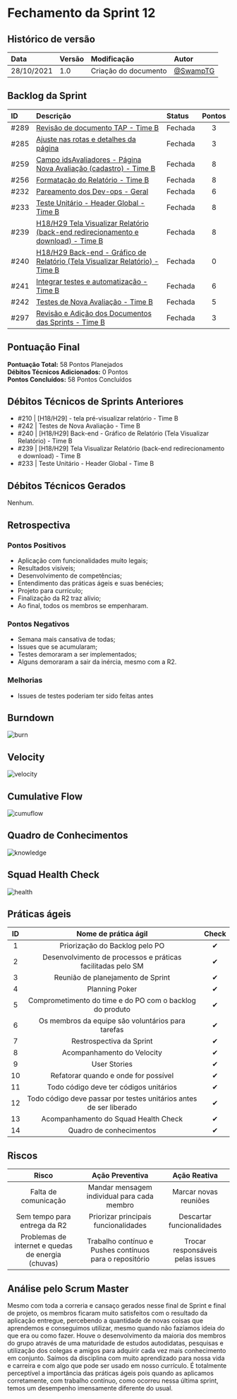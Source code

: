 # Fechamento da Sprint 12

## Histórico de versão

| **Data**   | **Versão** | **Modificação**      | **Autor**                              |
| :--------- | :--------- | :------------------- | :------------------------------------- |
| 28/10/2021 | 1.0        | Criação do documento | [@SwampTG](https://github.com/SwampTG) |

## Backlog da Sprint

| **ID** | **Descrição**                                                                                                                                    | **Status** | **Pontos** |
| :----- | :----------------------------------------------------------------------------------------------------------------------------------------------- | :--------- | :--------: |
| #289   | [Revisão de documento TAP - Time B](https://github.com/fga-eps-mds/2021-1-hospitalar/issues/289)                                                 | Fechada    |     3      |
| #285   | [Ajuste nas rotas e detalhes da página](https://github.com/fga-eps-mds/2021-1-hospitalar/issues/285)                                             | Fechada    |     3      |
| #259   | [ Campo idsAvaliadores - Página Nova Avaliação (cadastro) - Time B](https://github.com/fga-eps-mds/2021-1-hospitalar/issues/259)                 | Fechada    |     8      |
| #256   | [ Formatação do Relatório - Time B](https://github.com/fga-eps-mds/2021-1-hospitalar/issues/256)                                                 | Fechada    |     8      |
| #232   | [Pareamento dos Dev-ops - Geral](https://github.com/fga-eps-mds/2021-1-hospitalar/issues/232)                                                    | Fechada    |     6      |
| #233   | [ Teste Unitário - Header Global - Time B](https://github.com/fga-eps-mds/2021-1-hospitalar/issues/233)                                          | Fechada    |     8      |
| #239   | [H18/H29 Tela Visualizar Relatório (back-end redirecionamento e download) - Time B](https://github.com/fga-eps-mds/2021-1-hospitalar/issues/239) | Fechada    |     8      |
| #240   | [H18/H29 Back-end - Gráfico de Relatório (Tela Visualizar Relatório) - Time B](https://github.com/fga-eps-mds/2021-1-hospitalar/issues/240)      | Fechada    |     0      |
| #241   | [Integrar testes e automatização - Time B](https://github.com/fga-eps-mds/2021-1-hospitalar/issues/241)                                          | Fechada    |     6      |
| #242   | [ Testes de Nova Avaliação - Time B](https://github.com/fga-eps-mds/2021-1-hospitalar/issues/242)                                                | Fechada    |     5      |
| #297   | [Revisão e Adição dos Documentos das Sprints - Time B ](https://github.com/fga-eps-mds/2021-1-hospitalar/issues/297)                             | Fechada    |     3      |

## Pontuação Final

**Pontuação Total:** 58 Pontos Planejados <br>
**Débitos Técnicos Adicionados:** 0 Pontos <br>
**Pontos Concluídos:** 58 Pontos Concluídos <br>

## Débitos Técnicos de Sprints Anteriores

- #210 | <!-- 5 Add Débito -->[H18/H29] - tela pré-visualizar relatório - Time B
- #242 | <!-- 5 -->Testes de Nova Avaliação - Time B
- #240 | <!-- 8 -->[H18/H29] Back-end - Gráfico de Relatório (Tela Visualizar Relatório) - Time B
- #239 | <!-- 8 -->[H18/H29] Tela Visualizar Relatório (back-end redirecionamento e download) - Time B
- #233 | <!-- Débito 8 -->Teste Unitário - Header Global - Time B

## Débitos Técnicos Gerados

Nenhum.

## Retrospectiva

### Pontos Positivos

- Aplicação com funcionalidades muito legais;
- Resultados visíveis;
- Desenvolvimento de competências;
- Entendimento das práticas ágeis e suas benécies;
- Projeto para currículo;
- Finalização da R2 traz alívio;
- Ao final, todos os membros se empenharam.

### Pontos Negativos

- Semana mais cansativa de todas;
- Issues que se acumularam;
- Testes demoraram a ser implementados;
- Alguns demoraram a sair da inércia, mesmo com a R2.

### Melhorias

- Issues de testes poderiam ter sido feitas antes

## Burndown

![burn](https://github.com/fga-eps-mds/2021-1-hospitalar/blob/main/docs/assets/sprints/time_a/sprint_12/burndown_12.png?raw=true)

## Velocity

![velocity](https://github.com/fga-eps-mds/2021-1-hospitalar/blob/main/docs/assets/sprints/time_a/sprint_12/velocity_12.png?raw=true)

## Cumulative Flow

![cumuflow](https://github.com/fga-eps-mds/2021-1-hospitalar/blob/main/docs/assets/sprints/time_a/sprint_12/cumulative_12.png?raw=true)

## Quadro de Conhecimentos

![knowledge](https://github.com/fga-eps-mds/2021-1-hospitalar/blob/main/docs/assets/sprints/time_b/sprint_11/quadro_de_conhecimento_sprint_11.png?raw=true)

## Squad Health Check

![health](https://github.com/fga-eps-mds/2021-1-hospitalar/blob/main/docs/assets/sprints/time_b/sprint_11/health_check_sprint_11.png?raw=true)

## Práticas ágeis

| ID  |                        Nome de prática ágil                        |  Check   |
| :-: | :----------------------------------------------------------------: | :------: |
|  1  |                   Priorização do Backlog pelo PO                   | &#10004; |
|  2  |    Desenvolvimento de processos e práticas facilitadas pelo SM     | &#10004; |
|  3  |                 Reunião de planejamento de Sprint                  | &#10004; |
|  4  |                           Planning Poker                           | &#10004; |
|  5  |      Comprometimento do time e do PO com o backlog do produto      | &#10004; |
|  6  |         Os membros da equipe são voluntários para tarefas          | &#10004; |
|  7  |                      Restrospectiva da Sprint                      | &#10004; |
|  8  |                     Acompanhamento do Velocity                     | &#10004; |
|  9  |                            User Stories                            | &#10004; |
| 10  |                Refatorar quando e onde for possível                | &#10004; |
| 11  |               Todo código deve ter códigos unitários               | &#10004; |
| 12  | Todo código deve passar por testes unitários antes de ser liberado | &#10004; |
| 13  |                Acompanhamento do Squad Health Check                | &#10004; |
| 14  |                      Quadro de conhecimentos                       | &#10004; |

<!--
## Qualidade do Trabalho Entregue

Segundo a equipe a qualidade entregue foi de (nº). A escala dos valores é de 1 a 5.

| **Objetivo da Sprint** |  **Nota** |
|:-:|:-:|
|    Descrição do Objetivo   |  (nº) |
|    Descrição do Objetivo   |  (nº) |
|    ...   |  ... |
-->

## Riscos

|                     **Risco**                      |                   **Ação Preventiva**                   |         **Ação Reativa**         |
| :------------------------------------------------: | :-----------------------------------------------------: | :------------------------------: |
|                Falta de comunicação                |       Mandar mensagem individual para cada membro       |      Marcar novas reuniões       |
|            Sem tempo para entrega da R2            |          Priorizar principais funcionalidades           |    Descartar funcionalidades     |
| Problemas de internet e quedas de energia (chuvas) | Trabalho contínuo e Pushes contínuos para o repositório | Trocar responsáveis pelas issues |

<!-- ## Burndown de Riscos (???) -->

## Análise pelo Scrum Master

Mesmo com toda a correria e cansaço gerados nesse final de Sprint e final de projeto, os membros ficaram muito satisfeitos com o resultado da aplicação entregue, percebendo a quantidade de novas coisas que aprendemos e conseguimos utilizar, mesmo quando não fazíamos ideia do que era ou como fazer. Houve o desenvolvimento da maioria dos membros do grupo através de uma maturidade de estudos autodidatas, pesquisas e utilização dos colegas e amigos para adquirir cada vez mais conhecimento em conjunto. Saímos da disciplina com muito aprendizado para nossa vida e carreira e com algo que pode ser usado em nosso currículo.
É totalmente perceptível a importância das práticas ágeis pois quando as aplicamos corretamente, com trabalho contínuo, como ocorreu nessa última sprint, temos um desempenho imensamente diferente do usual.
